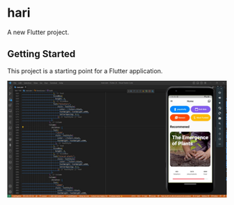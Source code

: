 # hari

A new Flutter project.

## Getting Started

This project is a starting point for a Flutter application.


![CHEESE!](app.jpg)
